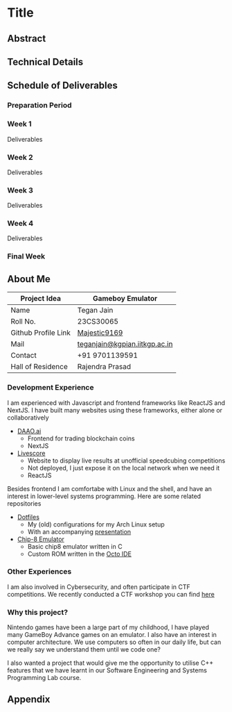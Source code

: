 #  Title 

## Abstract

<!-- Short description of your project. Max 10 sentences. This **SHOULD NOT** be a -->
<!-- copy of the project idea text. -->

## Technical Details

<!-- Long description of the project. **Must** include all technical details of the -->
<!-- projects like libraries involved. -->
<!---->
<!-- Here it is important to show if you had previous conversations with your -->
<!-- mentors. You can show relevant pieces of code that you want to change. You can -->
<!-- link to literature you used during the research. -->

## Schedule of Deliverables

<!-- Here should come a list of your milestones. This list is a start based on the -->
<!-- difference phases of GSoC. Use it as a start. You can/should add more details -->
<!-- for each phase by breaking it down into weeks or set specific targets for each -->
<!-- phase. Each target should be split into sub task with a time estimate, [work -->
<!-- breakdown structures][wbs] are helpful here. -->

### **Preparation Period**

<!-- This phase is to get to know the community better. Check that your build -->
<!-- environment is setup. This time should also be used to discuss your project in -->
<!-- more detail with the community and in general introduce it.  -->
<!---->
<!-- *Note:* We require you to write regular blog posts. Now is a good time to make -->
<!-- sure your blog works and send us the link. -->

### **Week 1**

Deliverables

### **Week 2**

Deliverables

### **Week 3**

Deliverables

### **Week 4**

Deliverables

### **Final Week**

<!-- At this stage you should finish up your project. At this stage you should make -->
<!-- sure that you have code submitted to your organization. Our criteria to mark -->
<!-- your project as a success is to submit code before the end of GSoC. -->

## About Me


| Project Idea        | Gameboy Emulator                                                      |
| ------------------- | --------------------------------------------------------------------- |
| Name                | Tegan Jain                                                            |
| Roll No.            | 23CS30065                                                             |
| Github Profile Link | [Majestic9169](https://github.com/Majestic9169/)                      |
| Mail                | [teganjain@kgpian.iitkgp.ac.in](mailto:teganjain@kgpian.iitkgp.ac.in) |
| Contact             | +91 9701139591                                                        |
| Hall of Residence   | Rajendra Prasad                                                       |


### Development Experience

I am experienced with Javascript and frontend frameworks like ReactJS and NextJS. I have built many websites using these frameworks, either alone or collaboratively

- [DAAO.ai](https://daao.ai)
  - Frontend for trading blockchain coins
  - NextJS
- [Livescore](https://github.com/KGP-Speedcubers/live-results/)
  - Website to display live results at unofficial speedcubing competitions
  - Not deployed, I just expose it on the local network when we need it
  - ReactJS

Besides frontend I am comfortabe with Linux and the shell, and have an interest in lower-level systems programming. Here are some related repositories

- [Dotfiles](https://github.com/Majestic9169/koss-selection-task)
  - My (old) configurations for my Arch Linux setup
  - With an accompanying [presentation](https://majestic9169.github.io/koss-selection-task/)
- [Chip-8 Emulator](https://github.com/Majestic9169/chip8)
  - Basic chip8 emulator written in C
  - Custom ROM written in the [Octo IDE](https://johnearnest.github.io/Octo/)

### Other Experiences

I am also involved in Cybersecurity, and often participate in CTF competitions. We recently conducted a CTF workshop you can find [here](https://github.com/kossiitkgp/KOSSCTF-2025/)

### Why this project?

Nintendo games have been a large part of my childhood, I have played many GameBoy Advance games on an emulator. I also have an interest in computer architecture. We use computers so often in our daily life, but can we really say we understand them until we code one?

I also wanted a project that would give me the opportunity to utilise C++ features that we have learnt in our Software Engineering and Systems Programming Lab course. 

## Appendix

<!-- Some resources -->

[wbs]: https://en.wikipedia.org/wiki/Work_breakdown_structure
